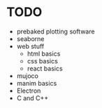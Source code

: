# TODO
* prebaked plotting software
* seaborne 
* web stuff 
  * html basics
  * css basics 
  * react basics
* mujoco 
* manim basics
* Electron 
* C and C++

